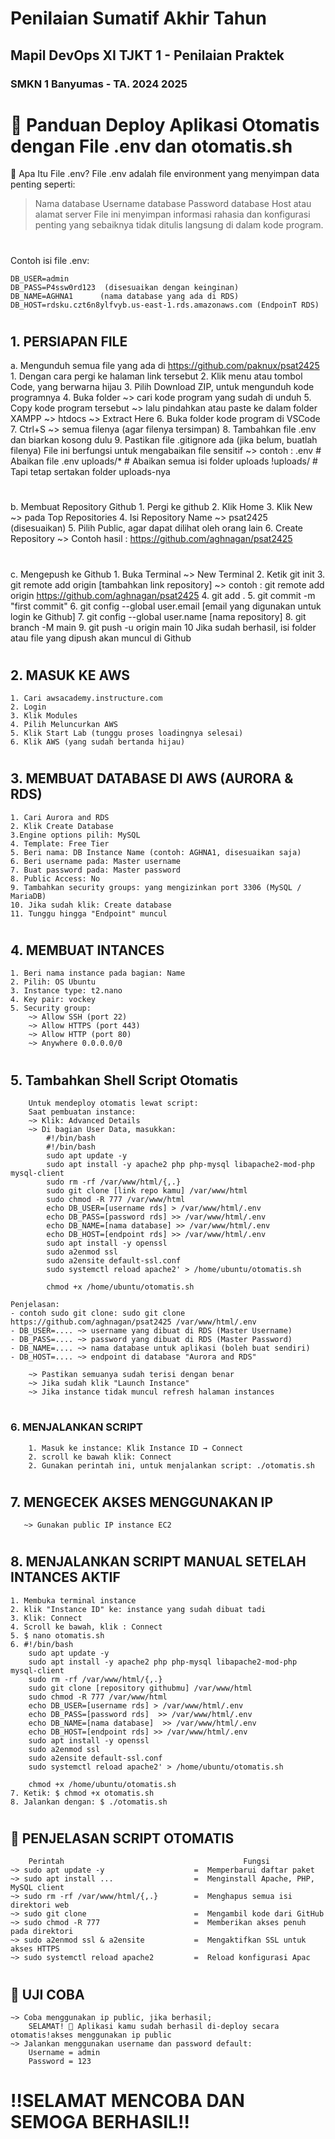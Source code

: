 # Penilaian Sumatif Akhir Tahun
## Mapil DevOps XI TJKT 1 - Penilaian Praktek
### SMKN 1 Banyumas - TA. 2024 2025


#
# 🚀 Panduan Deploy Aplikasi Otomatis dengan File .env dan otomatis.sh

🧠 Apa Itu File .env?
File .env adalah file environment yang menyimpan data penting seperti:
> Nama database
> Username database
> Password database
> Host atau alamat server
File ini menyimpan informasi rahasia dan konfigurasi penting yang sebaiknya tidak ditulis langsung di dalam kode program.
#
Contoh isi file .env:
```.env
DB_USER=admin  
DB_PASS=P4ssw0rd123  (disesuaikan dengan keinginan)
DB_NAME=AGHNA1      (nama database yang ada di RDS)  
DB_HOST=rdsku.czt6n8ylfvyb.us-east-1.rds.amazonaws.com (EndpoinT RDS)
```
#

## 1. PERSIAPAN FILE
a. Mengunduh semua file yang ada di https://github.com/paknux/psat2425 
    1. Dengan cara pergi ke halaman link tersebut
    2. Klik menu atau tombol Code, yang berwarna hijau
    3. Pilih Download ZIP, untuk mengunduh kode programnya
    4. Buka folder ~> cari kode program yang sudah di unduh
    5. Copy kode program tersebut ~> lalu pindahkan atau paste ke dalam folder XAMPP ~> htdocs ~> Extract Here
    6. Buka folder kode program di VSCode
    7. Ctrl+S ~> semua filenya (agar filenya tersimpan)
    8. Tambahkan file .env dan biarkan kosong dulu
    9. Pastikan file .gitignore ada (jika belum, buatlah filenya)
    File ini berfungsi untuk mengabaikan file sensitif
        ~> contoh : .env               # Abaikan file .env
                    uploads/*          # Abaikan semua isi folder uploads
                    !uploads/          # Tapi tetap sertakan folder uploads-nya
#
b. Membuat Repository Github
    1. Pergi ke github 
    2. Klik Home
    3. Klik New ~> pada Top Repositories
    4. Isi Repository Name ~> psat2425 (disesuaikan)
    5. Pilih Public, agar dapat dilihat oleh orang lain
    6. Create Repository
    ~> Contoh hasil : https://github.com/aghnagan/psat2425
#    
c. Mengepush ke Github
    1. Buka Terminal ~> New Terminal
    2. Ketik git init
    3. git remote add origin [tambahkan link repository]
        ~> contoh : git remote add origin https://github.com/aghnagan/psat2425
    4. git add .
    5. git commit -m "first commit"
    6. git config --global user.email [email yang digunakan untuk login ke Github]
    7. git config --global user.name [nama repository]
    8. git branch -M main
    9. git push -u origin main
    10 Jika sudah berhasil, isi folder atau file yang dipush akan muncul di Github
#
## 2. MASUK KE AWS
    1. Cari awsacademy.instructure.com
    2. Login
    3. Klik Modules
    4. Pilih Meluncurkan AWS 
    5. Klik Start Lab (tunggu proses loadingnya selesai)
    6. Klik AWS (yang sudah bertanda hijau)
#
## 3. MEMBUAT DATABASE DI AWS (AURORA & RDS)
    1. Cari Aurora and RDS
    2. Klik Create Database
    3.Engine options pilih: MySQL
    4. Template: Free Tier
    5. Beri nama: DB Instance Name (contoh: AGHNA1, disesuaikan saja)
    6. Beri username pada: Master username
    7. Buat password pada: Master password
    8. Public Access: No
    9. Tambahkan security groups: yang mengizinkan port 3306 (MySQL / MariaDB)
    10. Jika sudah klik: Create database
    11. Tunggu hingga "Endpoint" muncul
#
## 4. MEMBUAT INTANCES
    1. Beri nama instance pada bagian: Name
    2. Pilih: OS Ubuntu
    3. Instance type: t2.nano
    4. Key pair: vockey
    5. Security group:
        ~> Allow SSH (port 22)
        ~> Allow HTTPS (port 443)
        ~> Allow HTTP (port 80)
        ~> Anywhere 0.0.0.0/0
#
## 5. Tambahkan Shell Script Otomatis
        Untuk mendeploy otomatis lewat script:
        Saat pembuatan instance:
        ~> Klik: Advanced Details
        ~> Di bagian User Data, masukkan:
            #!/bin/bash
            #!/bin/bash
            sudo apt update -y
            sudo apt install -y apache2 php php-mysql libapache2-mod-php mysql-client
            sudo rm -rf /var/www/html/{,.}
            sudo git clone [link repo kamu] /var/www/html
            sudo chmod -R 777 /var/www/html
            echo DB_USER=[username rds] > /var/www/html/.env
            echo DB_PASS=[password rds] >> /var/www/html/.env
            echo DB_NAME=[nama database] >> /var/www/html/.env
            echo DB_HOST=[endpoint rds] >> /var/www/html/.env
            sudo apt install -y openssl
            sudo a2enmod ssl
            sudo a2ensite default-ssl.conf
            sudo systemctl reload apache2' > /home/ubuntu/otomatis.sh

            chmod +x /home/ubuntu/otomatis.sh
    
    Penjelasan:
    - contoh sudo git clone: sudo git clone https://github.com/aghnagan/psat2425 /var/www/html/.env
    - DB_USER=.... ~> username yang dibuat di RDS (Master Username)
    - DB_PASS=.... ~> password yang dibuat di RDS (Master Password)
    - DB_NAME=.... ~> nama database untuk aplikasi (boleh buat sendiri)
    - DB_HOST=.... ~> endpoint di database "Aurora and RDS"

        ~> Pastikan semuanya sudah terisi dengan benar
        ~> Jika sudah klik "Launch Instance"
        ~> Jika instance tidak muncul refresh halaman instances 
#
### 6. MENJALANKAN SCRIPT
        1. Masuk ke instance: Klik Instance ID → Connect
        2. scroll ke bawah klik: Connect
        2. Gunakan perintah ini, untuk menjalankan script: ./otomatis.sh
#
## 7. MENGECEK AKSES MENGGUNAKAN IP
       ~> Gunakan public IP instance EC2 
#
## 8. MENJALANKAN SCRIPT MANUAL SETELAH INTANCES AKTIF
    1. Membuka terminal instance
    2. klik "Instance ID" ke: instance yang sudah dibuat tadi
    3. Klik: Connect
    4. Scroll ke bawah, klik : Connect
    5. $ nano otomatis.sh
    6. #!/bin/bash
        sudo apt update -y
        sudo apt install -y apache2 php php-mysql libapache2-mod-php mysql-client
        sudo rm -rf /var/www/html/{,.}
        sudo git clone [repository githubmu] /var/www/html
        sudo chmod -R 777 /var/www/html
        echo DB_USER=[username rds] > /var/www/html/.env
        echo DB_PASS=[password rds]  >> /var/www/html/.env
        echo DB_NAME=[nama database]  >> /var/www/html/.env
        echo DB_HOST=[endpoint rds] >> /var/www/html/.env
        sudo apt install -y openssl
        sudo a2enmod ssl
        sudo a2ensite default-ssl.conf
        sudo systemctl reload apache2' > /home/ubuntu/otomatis.sh

        chmod +x /home/ubuntu/otomatis.sh  
    7. Ketik: $ chmod +x otomatis.sh
    8. Jalankan dengan: $ ./otomatis.sh
#
## 📘 PENJELASAN SCRIPT OTOMATIS
        Perintah	                                    Fungsi
    ~> sudo apt update -y	                 =  Memperbarui daftar paket
    ~> sudo apt install ...	                 =  Menginstall Apache, PHP, MySQL client
    ~> sudo rm -rf /var/www/html/{,.}	     =  Menghapus semua isi direktori web
    ~> sudo git clone	                     =  Mengambil kode dari GitHub
    ~> sudo chmod -R 777	                 =  Memberikan akses penuh pada direktori
    ~> sudo a2enmod ssl & a2ensite	         =  Mengaktifkan SSL untuk akses HTTPS
    ~> sudo systemctl reload apache2	     =  Reload konfigurasi Apac
#
## 🧪 UJI COBA
    ~> Coba menggunakan ip public, jika berhasil;
        SELAMAT! 🎉 Aplikasi kamu sudah berhasil di-deploy secara otomatis!akses menggunakan ip public
    ~> Jalankan menggunakan username dan password default:
        Username = admin
        Password = 123

#
# ‼️SELAMAT MENCOBA DAN SEMOGA BERHASIL‼️







